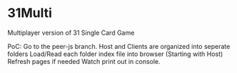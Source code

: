 # 31Multi
Multiplayer version of 31 Single Card Game

PoC:
Go to the peer-js branch.
Host and Clients are organized into seperate folders
Load/Read each folder index file into browser (Starting with Host)
Refresh pages if needed
Watch print out in console.
